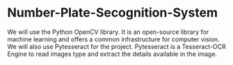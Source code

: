 # Number-Plate-Secognition-System
We will use the Python OpenCV library. It is an open-source library for machine learning and offers a common infrastructure for computer vision. We will also use Pytesseract for the project. Pytesseract is a Tesseract-OCR Engine to read images type and extract the details available in the image.
